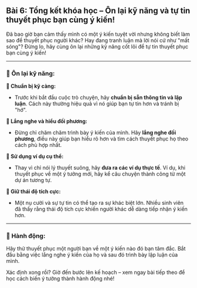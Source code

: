 ## Bài 6: Tổng kết khóa học – Ôn lại kỹ năng và tự tin thuyết phục bạn cùng ý kiến!

Đã bao giờ bạn cảm thấy mình có một ý kiến tuyệt vời nhưng không biết làm sao để thuyết phục người khác? Hay đang tranh luận mà lời nói cứ như "mất sóng"? Đừng lo, hãy cùng ôn lại những kỹ năng cốt lõi để tự tin thuyết phục bạn cùng ý kiến!

---

### 📌 Ôn lại kỹ năng:

**🔹 Chuẩn bị kỹ càng:**
- Trước khi bắt đầu cuộc trò chuyện, hãy **chuẩn bị sẵn thông tin và lập luận**. Cách này thường hiệu quả vì nó giúp bạn tự tin hơn và tránh bị "hớ".

**🔹 Lắng nghe và hiểu đối phương:**
- Đừng chỉ chăm chăm trình bày ý kiến của mình. Hãy **lắng nghe đối phương**, điều này giúp bạn hiểu rõ hơn và tìm cách thuyết phục họ theo cách phù hợp nhất.

**🔹 Sử dụng ví dụ cụ thể:**
- Thay vì chỉ nói lý thuyết suông, hãy **đưa ra các ví dụ thực tế**. Ví dụ, khi thuyết phục về một ý tưởng mới, hãy kể câu chuyện thành công từ một dự án tương tự.

**🔹 Giữ thái độ tích cực:**
- Một nụ cười và sự tự tin có thể tạo ra sự khác biệt lớn. Nhiều sinh viên đã thấy rằng thái độ tích cực khiến người khác dễ dàng tiếp nhận ý kiến hơn.

---

### 🚀 Hành động:

Hãy thử thuyết phục một người bạn về một ý kiến nào đó bạn tâm đắc. Bắt đầu bằng việc lắng nghe ý kiến của họ và sau đó trình bày lập luận của mình. 

Xác định xong rồi? Giờ đến bước lên kế hoạch – xem ngay bài tiếp theo để học cách biến ý tưởng thành hành động nhé!